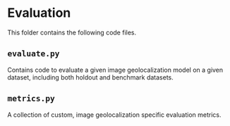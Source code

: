 # Evaluation

This folder contains the following code files.

## ```evaluate.py```

Contains code to evaluate a given image geolocalization model on a given dataset, including both holdout and benchmark datasets.

## ```metrics.py```

A collection of custom, image geolocalization specific evaluation metrics.